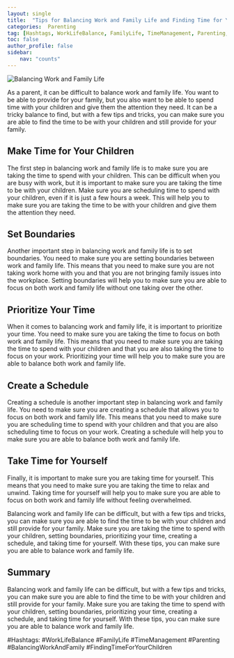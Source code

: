```yaml
---
layout: single
title:  "Tips for Balancing Work and Family Life and Finding Time for Your Children"
categories:  Parenting
tag: [Hashtags, WorkLifeBalance, FamilyLife, TimeManagement, Parenting, BalancingWorkAndFamily, FindingTimeForYourChildren, ]
toc: false
author_profile: false
sidebar:
    nav: "counts"
---
```

    
![Balancing Work and Family Life](https://images.pexels.com/photos/145939/pexels-photo-145939.jpeg?auto=compress&cs=tinysrgb&dpr=2&h=650&w=940)

As a parent, it can be difficult to balance work and family life. You want to be able to provide for your family, but you also want to be able to spend time with your children and give them the attention they need. It can be a tricky balance to find, but with a few tips and tricks, you can make sure you are able to find the time to be with your children and still provide for your family.

## **Make Time for Your Children**

The first step in balancing work and family life is to make sure you are taking the time to spend with your children. This can be difficult when you are busy with work, but it is important to make sure you are taking the time to be with your children. Make sure you are scheduling time to spend with your children, even if it is just a few hours a week. This will help you to make sure you are taking the time to be with your children and give them the attention they need.

## **Set Boundaries**

Another important step in balancing work and family life is to set boundaries. You need to make sure you are setting boundaries between work and family life. This means that you need to make sure you are not taking work home with you and that you are not bringing family issues into the workplace. Setting boundaries will help you to make sure you are able to focus on both work and family life without one taking over the other.

## **Prioritize Your Time**

When it comes to balancing work and family life, it is important to prioritize your time. You need to make sure you are taking the time to focus on both work and family life. This means that you need to make sure you are taking the time to spend with your children and that you are also taking the time to focus on your work. Prioritizing your time will help you to make sure you are able to balance both work and family life.

## **Create a Schedule**

Creating a schedule is another important step in balancing work and family life. You need to make sure you are creating a schedule that allows you to focus on both work and family life. This means that you need to make sure you are scheduling time to spend with your children and that you are also scheduling time to focus on your work. Creating a schedule will help you to make sure you are able to balance both work and family life.

## **Take Time for Yourself**

Finally, it is important to make sure you are taking time for yourself. This means that you need to make sure you are taking the time to relax and unwind. Taking time for yourself will help you to make sure you are able to focus on both work and family life without feeling overwhelmed.

Balancing work and family life can be difficult, but with a few tips and tricks, you can make sure you are able to find the time to be with your children and still provide for your family. Make sure you are taking the time to spend with your children, setting boundaries, prioritizing your time, creating a schedule, and taking time for yourself. With these tips, you can make sure you are able to balance work and family life.

## **Summary**

Balancing work and family life can be difficult, but with a few tips and tricks, you can make sure you are able to find the time to be with your children and still provide for your family. Make sure you are taking the time to spend with your children, setting boundaries, prioritizing your time, creating a schedule, and taking time for yourself. With these tips, you can make sure you are able to balance work and family life.

#Hashtags:
#WorkLifeBalance #FamilyLife #TimeManagement #Parenting #BalancingWorkAndFamily #FindingTimeForYourChildren